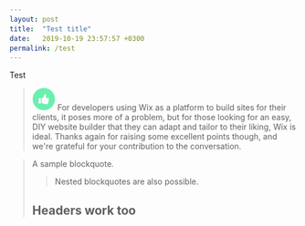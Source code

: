 ```yaml
---
layout: post
title:  "Test title"
date:   2019-10-19 23:57:57 +0300
permalink: /test
---
```


Test




>![thumb-up](/assets/thumb-up.png)
> For developers using Wix as a platform to build sites for their clients, it poses more of a problem, but for those looking for an easy, DIY website builder that they can adapt and tailor to their liking, Wix is ideal. Thanks again for raising some excellent points though, and we're grateful for your contribution to the conversation.




> A sample blockquote.
>
> >Nested blockquotes are
> >also possible.
>
> ## Headers work too



